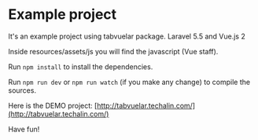 # Example project
It's an example project using tabvuelar package. Laravel 5.5 and Vue.js 2

Inside resources/assets/js you will find the javascript (Vue staff).

Run `npm install` to install the dependencies.

Run `npm run dev` or `npm run watch` (if you make any change) to compile the sources.

Here is the DEMO project: [http://tabvuelar.techalin.com/](http://tabvuelar.techalin.com/)

Have fun!
